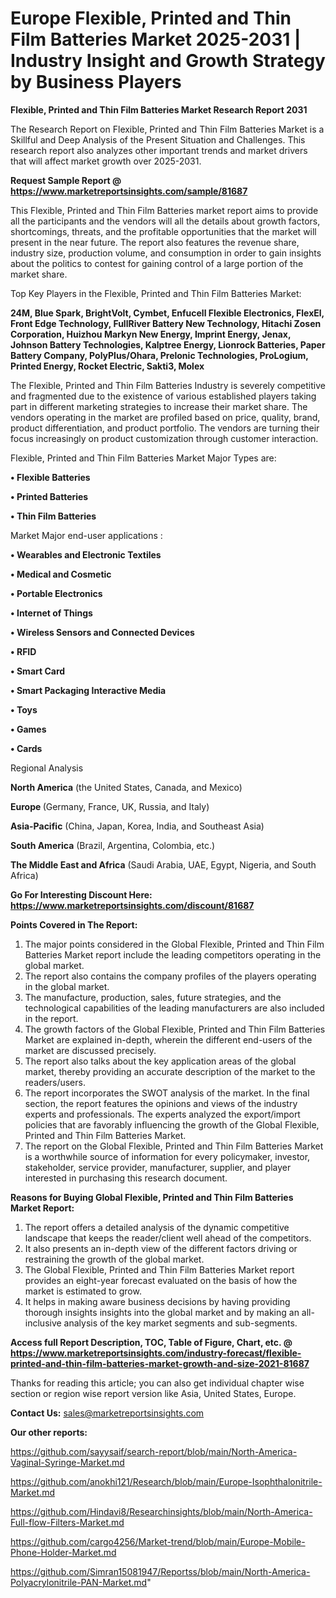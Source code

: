# Europe Flexible, Printed and Thin Film Batteries Market 2025-2031 | Industry Insight and Growth Strategy by Business Players

<strong>Flexible, Printed and Thin Film Batteries Market Research Report 2031</strong>

The Research Report on Flexible, Printed and Thin Film Batteries Market is a Skillful and Deep Analysis of the Present Situation and Challenges. This research report also analyzes other important trends and market drivers that will affect market growth over 2025-2031.

<strong>Request Sample Report @ <a href=https://www.marketreportsinsights.com/sample/81687>https://www.marketreportsinsights.com/sample/81687</a></strong>

This Flexible, Printed and Thin Film Batteries market report aims to provide all the participants and the vendors will all the details about growth factors, shortcomings, threats, and the profitable opportunities that the market will present in the near future. The report also features the revenue share, industry size, production volume, and consumption in order to gain insights about the politics to contest for gaining control of a large portion of the market share.

Top Key Players in the Flexible, Printed and Thin Film Batteries Market:

<strong>24M, Blue Spark, BrightVolt, Cymbet, Enfucell Flexible Electronics, FlexEl, Front Edge Technology, FullRiver Battery New Technology, Hitachi Zosen Corporation, Huizhou Markyn New Energy, Imprint Energy, Jenax, Johnson Battery Technologies, Kalptree Energy, Lionrock Batteries, Paper Battery Company, PolyPlus/Ohara, Prelonic Technologies, ProLogium, Printed Energy, Rocket Electric, Sakti3, Molex</strong>

The Flexible, Printed and Thin Film Batteries Industry is severely competitive and fragmented due to the existence of various established players taking part in different marketing strategies to increase their market share. The vendors operating in the market are profiled based on price, quality, brand, product differentiation, and product portfolio. The vendors are turning their focus increasingly on product customization through customer interaction.

Flexible, Printed and Thin Film Batteries Market Major Types are:

<strong>• Flexible Batteries

• Printed Batteries

• Thin Film Batteries</strong>

Market Major end-user applications :

<strong>• Wearables and Electronic Textiles

• Medical and Cosmetic

• Portable Electronics

• Internet of Things

• Wireless Sensors and Connected Devices

• RFID

• Smart Card

• Smart Packaging Interactive Media

• Toys

• Games

• Cards</strong>

Regional Analysis

</u><strong><b>North America</b></strong> (the United States, Canada, and Mexico)

<strong><b>Europe </b></strong>(Germany, France, UK, Russia, and Italy)

<strong><b>Asia-Pacific</b></strong> (China, Japan, Korea, India, and Southeast Asia)

<strong><b>South America</b></strong> (Brazil, Argentina, Colombia, etc.)

<strong><b>The Middle East and Africa</b></strong> (Saudi Arabia, UAE, Egypt, Nigeria, and South Africa)

<strong>Go For Interesting Discount Here: <a href=https://www.marketreportsinsights.com/discount/81687>https://www.marketreportsinsights.com/discount/81687</a></strong>

<strong>Points Covered in The Report:</strong>
<ol>
  <li>The major points considered in the Global Flexible, Printed and Thin Film Batteries Market report include the leading competitors operating in the global market.</li>
  <li>The report also contains the company profiles of the players operating in the global market.</li>
  <li>The manufacture, production, sales, future strategies, and the technological capabilities of the leading manufacturers are also included in the report.</li>
  <li>The growth factors of the Global Flexible, Printed and Thin Film Batteries Market are explained in-depth, wherein the different end-users of the market are discussed precisely.</li>
  <li>The report also talks about the key application areas of the global market, thereby providing an accurate description of the market to the readers/users.</li>
  <li>The report incorporates the SWOT analysis of the market. In the final section, the report features the opinions and views of the industry experts and professionals. The experts analyzed the export/import policies that are favorably influencing the growth of the Global Flexible, Printed and Thin Film Batteries Market.</li>
  <li>The report on the Global Flexible, Printed and Thin Film Batteries Market is a worthwhile source of information for every policymaker, investor, stakeholder, service provider, manufacturer, supplier, and player interested in purchasing this research document.</li>
</ol>
<strong>Reasons for Buying Global Flexible, Printed and Thin Film Batteries Market Report:</strong>

<ol>
  <li>The report offers a detailed analysis of the dynamic competitive landscape that keeps the reader/client well ahead of the competitors.</li>
  <li>It also presents an in-depth view of the different factors driving or restraining the growth of the global market.</li>
  <li>The Global Flexible, Printed and Thin Film Batteries Market report provides an eight-year forecast evaluated on the basis of how the market is estimated to grow.</li>
  <li>It helps in making aware business decisions by having providing thorough insights insights into the global market and by making an all-inclusive analysis of the key market segments and sub-segments.</li>
</ol>
<strong>Access full Report Description, TOC, Table of Figure, Chart, etc. @ <a href=https://www.marketreportsinsights.com/industry-forecast/flexible-printed-and-thin-film-batteries-market-growth-and-size-2021-81687>https://www.marketreportsinsights.com/industry-forecast/flexible-printed-and-thin-film-batteries-market-growth-and-size-2021-81687</a></strong>


Thanks for reading this article; you can also get individual chapter wise section or region wise report version like Asia, United States, Europe.

<strong>Contact Us:</strong>
sales@marketreportsinsights.com

<strong>Our other reports:</strong>

<a href=https://github.com/sayysaif/search-report/blob/main/North-America-Vaginal-Syringe-Market.md>https://github.com/sayysaif/search-report/blob/main/North-America-Vaginal-Syringe-Market.md</a>

<a href=https://github.com/anokhi121/Research/blob/main/Europe-Isophthalonitrile-Market.md>https://github.com/anokhi121/Research/blob/main/Europe-Isophthalonitrile-Market.md</a>

<a href=https://github.com/Hindavi8/Researchinsights/blob/main/North-America-Full-flow-Filters-Market.md>https://github.com/Hindavi8/Researchinsights/blob/main/North-America-Full-flow-Filters-Market.md</a>

<a href=https://github.com/cargo4256/Market-trend/blob/main/Europe-Mobile-Phone-Holder-Market.md>https://github.com/cargo4256/Market-trend/blob/main/Europe-Mobile-Phone-Holder-Market.md</a>

<a href=https://github.com/Simran15081947/Reportss/blob/main/North-America-Polyacrylonitrile-PAN-Market.md>https://github.com/Simran15081947/Reportss/blob/main/North-America-Polyacrylonitrile-PAN-Market.md</a>"
